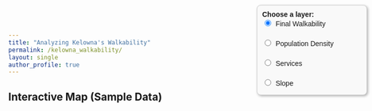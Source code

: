 ```yaml
---
title: "Analyzing Kelowna's Walkability"
permalink: /kelowna_walkability/
layout: single
author_profile: true
---
```


## Interactive Map (Sample Data)
<!-- Controls outside the map -->
<div id="controls-box">
  <strong>Choose a layer:</strong><br>
  <label><input type="radio" name="layer" value="walkability" checked> Final Walkability</label><br>
  <label><input type="radio" name="layer" value="density"> Population Density</label><br>
  <label><input type="radio" name="layer" value="services"> Services</label><br>
  <label><input type="radio" name="layer" value="slope"> Slope</label>
</div>

<!-- Map container -->
<div id="map" style="height: 600px;"></div>

<style>
  #map {
    height: 600px;
    position: relative; /* Make this container a reference for absolute positioning */
  }

  /* Style the box */
  #controls-box {
    position: absolute;
    top: 10px;       /* distance from top of map */
    right: 10px;     /* distance from right of map */
    width: 200px;           /* Box width */
    padding: 10px;          /* Space inside the box */
    background-color: #f9f9f9;  /* Box background */
    border: 1px solid #ccc;     /* Box border */
    border-radius: 8px;         /* Rounded corners */
    box-shadow: 2px 2px 5px rgba(0,0,0,0.3); /* Optional shadow */
    font-family: Arial, sans-serif;
    font-size: 14px;        /* Size of text inside box */
    margin-bottom: 10px;    /* Space below box */
  }

  /* Optional: style labels and inputs */
  #controls-box label {
    display: block;
    margin-bottom: 5px;
    cursor: pointer;
  }

  #controls-box input[type="radio"] {
    margin-right: 5px;
  }
</style>

<!-- Leaflet CSS -->
<link rel="stylesheet" href="https://unpkg.com/leaflet/dist/leaflet.css" />

<!-- Leaflet JS -->
<script src="https://unpkg.com/leaflet/dist/leaflet.js"></script>

<script>
  // Initialize map
  var map = L.map('map').setView([49.8879, -119.4960], 13);

  // Add base map
  L.tileLayer('https://{s}.tile.openstreetmap.org/{z}/{x}/{y}.png', {
    attribution: '&copy; OpenStreetMap contributors'
  }).addTo(map);

  // Placeholder GeoJSON layers
  var walkability = L.geoJSON({
    "type": "FeatureCollection",
    "features": [
      { "type": "Feature", "properties": {"name": "Downtown"}, "geometry": {"type": "Polygon", "coordinates": [[[-119.5,49.88],[-119.48,49.88],[-119.48,49.89],[-119.5,49.89],[-119.5,49.88]]]}}
    ]
  }, {style: {color: "blue", fillOpacity: 0.4}}).addTo(map);

  var density = L.geoJSON({
    "type": "FeatureCollection",
    "features": [
      { "type": "Feature", "properties": {"name": "Midtown"}, "geometry": {"type": "Polygon", "coordinates": [[[-119.49,49.885],[-119.47,49.885],[-119.47,49.895],[-119.49,49.895],[-119.49,49.885]]]}}
    ]
  }, {style: {color: "green", fillOpacity: 0.4}});

  var services = L.geoJSON({
    "type": "FeatureCollection",
    "features": [
      { "type": "Feature", "properties": {"name": "Pandosy"}, "geometry": {"type": "Polygon", "coordinates": [[[-119.495,49.882],[-119.475,49.882],[-119.475,49.892],[-119.495,49.892],[-119.495,49.882]]]}}
    ]
  }, {style: {color: "orange", fillOpacity: 0.4}});

  var slope = L.geoJSON({
    "type": "FeatureCollection",
    "features": [
      { "type": "Feature", "properties": {"name": "Upper Mission"}, "geometry": {"type": "Polygon", "coordinates": [[[-119.51,49.88],[-119.49,49.88],[-119.49,49.89],[-119.51,49.89],[-119.51,49.88]]]}}
    ]
  }, {style: {color: "red", fillOpacity: 0.4}});

  // Layer mapping
  var layers = {
    walkability: walkability,
    density: density,
    services: services,
    slope: slope
  };

  // Radio button logic to show only one layer at a time
  document.querySelectorAll('input[name="layer"]').forEach(function(radio) {
    radio.addEventListener('change', function() {
      // Remove all layers
      for (let key in layers) {
        map.removeLayer(layers[key]);
      }
      // Add selected layer
      map.addLayer(layers[this.value]);
    });
  });
</script>
